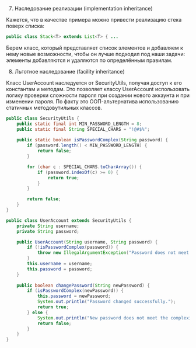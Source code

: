 7) Наследование реализации (implementation inheritance)


Кажется, что в качестве примера можно привести реализацию стека поверх списка:

```java
public class Stack<T> extends List<T> { ...

```

Берем класс, который представляет список элементов и добавляем к нему новые возможности, чтобы он лучше подходил под наши задачи: элементы добавляются и удаляются по определённым правилам.

8) Льготное наследование (facility inheritance)

Класс UserAccount наследуется от SecurityUtils, получая доступ к его константам и методам. Это позволяет классу UserAccount использовать логику проверки сложности пароля при создании нового аккаунта и при изменении пароля. По факту это ООП-альтернатива использованию статичных методовутильных классов.

```java
public class SecurityUtils {
    public static final int MIN_PASSWORD_LENGTH = 8;
    public static final String SPECIAL_CHARS = "!@#$%";
    
    public static boolean isPasswordComplex(String password) {
        if (password.length() < MIN_PASSWORD_LENGTH) {
            return false;
        }

        for (char c : SPECIAL_CHARS.toCharArray()) {
            if (password.indexOf(c) >= 0) {
                return true;
            }
        }

        return false;
    }
}

public class UserAccount extends SecurityUtils {
    private String username;
    private String password;

    public UserAccount(String username, String password) {
        if (!isPasswordComplex(password)) {
            throw new IllegalArgumentException("Password does not meet the complexity requirements.");
        }
        this.username = username;
        this.password = password;
    }
    
    public boolean changePassword(String newPassword) {
        if (isPasswordComplex(newPassword)) {
            this.password = newPassword;
            System.out.println("Password changed successfully.");
            return true;
        } else {
            System.out.println("New password does not meet the complexity requirements.");
            return false;
        }
    }
}
```